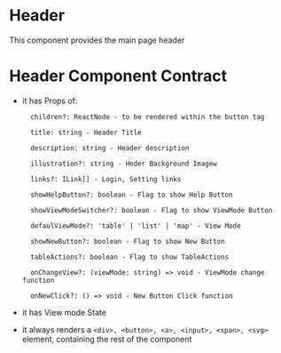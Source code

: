 
# Header

  

This component provides the main page header

  

# Header Component Contract

  

* it has Props of:

		children?: ReactNode - to be rendered within the button tag

		title: string - Header Title

		description: string - Header description

		illustration?: string - Heder Background Imagew

		links?: ILink[] - Login, Setting links

		showHelpButton?: boolean - Flag to show Help Button

		showViewModeSwitcher?: boolean - Flag to show ViewMode Button

		defaulViewMode?: 'table' | 'list' | 'map' - View Mode

		showNewButton?: boolean - Flag to show New Button

		tableActions?: boolean - Flag to show TableActions

		onChangeView?: (viewMode: string) => void - ViewMode change function

		onNewClick?: () => void - New Button Click function

* it has View mode State

* it always renders a `<div>, <button>, <a>, <input>, <span>, <svg>` element, containing the rest of the component